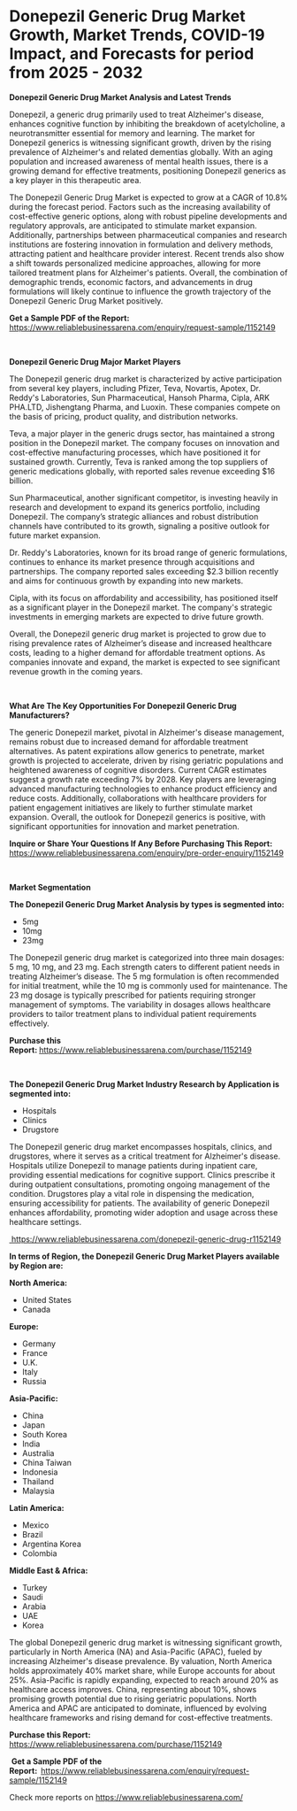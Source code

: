 <p><h1>Donepezil Generic Drug Market Growth, Market Trends, COVID-19 Impact, and Forecasts for period from 2025 - 2032</h1></p><p><strong>Donepezil Generic Drug Market Analysis and Latest Trends</strong></p>
<p><p>Donepezil, a generic drug primarily used to treat Alzheimer's disease, enhances cognitive function by inhibiting the breakdown of acetylcholine, a neurotransmitter essential for memory and learning. The market for Donepezil generics is witnessing significant growth, driven by the rising prevalence of Alzheimer's and related dementias globally. With an aging population and increased awareness of mental health issues, there is a growing demand for effective treatments, positioning Donepezil generics as a key player in this therapeutic area.</p><p>The Donepezil Generic Drug Market is expected to grow at a CAGR of 10.8% during the forecast period. Factors such as the increasing availability of cost-effective generic options, along with robust pipeline developments and regulatory approvals, are anticipated to stimulate market expansion. Additionally, partnerships between pharmaceutical companies and research institutions are fostering innovation in formulation and delivery methods, attracting patient and healthcare provider interest. Recent trends also show a shift towards personalized medicine approaches, allowing for more tailored treatment plans for Alzheimer's patients. Overall, the combination of demographic trends, economic factors, and advancements in drug formulations will likely continue to influence the growth trajectory of the Donepezil Generic Drug Market positively.</p></p>
<p><strong>Get a Sample PDF of the Report:&nbsp;</strong> <a href="https://www.reliablebusinessarena.com/enquiry/request-sample/1152149?utm_campaign=2004&utm_medium=2&utm_source=Github&utm_content=ia&utm_term=09032025&utm_id=donepezil-generic-drug">https://www.reliablebusinessarena.com/enquiry/request-sample/1152149</a></p>
<p>&nbsp;</p>
<p><strong>Donepezil Generic Drug Major Market Players</strong></p>
<p><p>The Donepezil generic drug market is characterized by active participation from several key players, including Pfizer, Teva, Novartis, Apotex, Dr. Reddy's Laboratories, Sun Pharmaceutical, Hansoh Pharma, Cipla, ARK PHA.LTD, Jishengtang Pharma, and Luoxin. These companies compete on the basis of pricing, product quality, and distribution networks.</p><p>Teva, a major player in the generic drugs sector, has maintained a strong position in the Donepezil market. The company focuses on innovation and cost-effective manufacturing processes, which have positioned it for sustained growth. Currently, Teva is ranked among the top suppliers of generic medications globally, with reported sales revenue exceeding $16 billion.</p><p>Sun Pharmaceutical, another significant competitor, is investing heavily in research and development to expand its generics portfolio, including Donepezil. The company’s strategic alliances and robust distribution channels have contributed to its growth, signaling a positive outlook for future market expansion.</p><p>Dr. Reddy's Laboratories, known for its broad range of generic formulations, continues to enhance its market presence through acquisitions and partnerships. The company reported sales exceeding $2.3 billion recently and aims for continuous growth by expanding into new markets.</p><p>Cipla, with its focus on affordability and accessibility, has positioned itself as a significant player in the Donepezil market. The company's strategic investments in emerging markets are expected to drive future growth.</p><p>Overall, the Donepezil generic drug market is projected to grow due to rising prevalence rates of Alzheimer’s disease and increased healthcare costs, leading to a higher demand for affordable treatment options. As companies innovate and expand, the market is expected to see significant revenue growth in the coming years.</p></p>
<p>&nbsp;</p>
<p><strong>What Are The Key Opportunities For Donepezil Generic Drug Manufacturers?</strong></p>
<p><p>The generic Donepezil market, pivotal in Alzheimer's disease management, remains robust due to increased demand for affordable treatment alternatives. As patent expirations allow generics to penetrate, market growth is projected to accelerate, driven by rising geriatric populations and heightened awareness of cognitive disorders. Current CAGR estimates suggest a growth rate exceeding 7% by 2028. Key players are leveraging advanced manufacturing technologies to enhance product efficiency and reduce costs. Additionally, collaborations with healthcare providers for patient engagement initiatives are likely to further stimulate market expansion. Overall, the outlook for Donepezil generics is positive, with significant opportunities for innovation and market penetration.</p></p>
<p><strong>Inquire or Share Your Questions If Any Before Purchasing This Report:</strong> <a href="https://www.reliablebusinessarena.com/enquiry/pre-order-enquiry/1152149?utm_campaign=2004&utm_medium=2&utm_source=Github&utm_content=ia&utm_term=09032025&utm_id=donepezil-generic-drug">https://www.reliablebusinessarena.com/enquiry/pre-order-enquiry/1152149</a></p>
<p>&nbsp;</p>
<p><strong>Market Segmentation</strong></p>
<p><strong>The Donepezil Generic Drug Market Analysis by types is segmented into:</strong></p>
<p><ul><li>5mg</li><li>10mg</li><li>23mg</li></ul></p>
<p><p>The Donepezil generic drug market is categorized into three main dosages: 5 mg, 10 mg, and 23 mg. Each strength caters to different patient needs in treating Alzheimer’s disease. The 5 mg formulation is often recommended for initial treatment, while the 10 mg is commonly used for maintenance. The 23 mg dosage is typically prescribed for patients requiring stronger management of symptoms. The variability in dosages allows healthcare providers to tailor treatment plans to individual patient requirements effectively.</p></p>
<p><strong>Purchase this Report:&nbsp;</strong><a href="https://www.reliablebusinessarena.com/purchase/1152149?utm_campaign=2004&utm_medium=2&utm_source=Github&utm_content=ia&utm_term=09032025&utm_id=donepezil-generic-drug">https://www.reliablebusinessarena.com/purchase/1152149</a></p>
<p>&nbsp;</p>
<p><strong>The Donepezil Generic Drug Market Industry Research by Application is segmented into:</strong></p>
<p><ul><li>Hospitals</li><li>Clinics</li><li>Drugstore</li></ul></p>
<p><p>The Donepezil generic drug market encompasses hospitals, clinics, and drugstores, where it serves as a critical treatment for Alzheimer's disease. Hospitals utilize Donepezil to manage patients during inpatient care, providing essential medications for cognitive support. Clinics prescribe it during outpatient consultations, promoting ongoing management of the condition. Drugstores play a vital role in dispensing the medication, ensuring accessibility for patients. The availability of generic Donepezil enhances affordability, promoting wider adoption and usage across these healthcare settings.</p></p>
<p><a href="https://www.reliablebusinessarena.com/donepezil-generic-drug-r1152149?utm_campaign=2004&utm_medium=2&utm_source=Github&utm_content=ia&utm_term=09032025&utm_id=donepezil-generic-drug">&nbsp;https://www.reliablebusinessarena.com/donepezil-generic-drug-r1152149</a></p>
<p><strong>In terms of Region, the Donepezil Generic Drug Market Players available by Region are:</strong></p>
<p>
    <p> <strong> North America: </strong>
        <ul>
            <li>United States</li>
            <li>Canada</li>
        </ul>
        </p> 
    <p> <strong> Europe: </strong>
        <ul>
            <li>Germany</li>
            <li>France</li>
            <li>U.K.</li>
            <li>Italy</li>
            <li>Russia</li>
        </ul>
        </p> 
    <p> <strong> Asia-Pacific: </strong>
        <ul>
            <li>China</li>
            <li>Japan</li>
            <li>South Korea</li>
            <li>India</li>
            <li>Australia</li>
            <li>China Taiwan</li>
            <li>Indonesia</li>
            <li>Thailand</li>
            <li>Malaysia</li>
        </ul>
        </p> 
    <p> <strong> Latin America: </strong>
        <ul>
            <li>Mexico</li>
            <li>Brazil</li>
            <li>Argentina Korea</li>
            <li>Colombia</li>
        </ul>
        </p> 
    <p> <strong> Middle East & Africa: </strong>
        <ul>
            <li>Turkey</li>
            <li>Saudi</li>
            <li>Arabia</li>
            <li>UAE</li>
            <li>Korea</li>
        </ul>
    </p>
    </p>
<p><p>The global Donepezil generic drug market is witnessing significant growth, particularly in North America (NA) and Asia-Pacific (APAC), fueled by increasing Alzheimer's disease prevalence. By valuation, North America holds approximately 40% market share, while Europe accounts for about 25%. Asia-Pacific is rapidly expanding, expected to reach around 20% as healthcare access improves. China, representing about 10%, shows promising growth potential due to rising geriatric populations. North America and APAC are anticipated to dominate, influenced by evolving healthcare frameworks and rising demand for cost-effective treatments.</p></p>
<p><strong>Purchase this Report: </strong><a href="https://www.reliablebusinessarena.com/purchase/1152149?utm_campaign=2004&utm_medium=2&utm_source=Github&utm_content=ia&utm_term=09032025&utm_id=donepezil-generic-drug">https://www.reliablebusinessarena.com/purchase/1152149</a></p>
<p>&nbsp;<strong>Get a Sample PDF of the Report:&nbsp;&nbsp;</strong><a href="https://www.reliablebusinessarena.com/enquiry/request-sample/1152149?utm_campaign=2004&utm_medium=2&utm_source=Github&utm_content=ia&utm_term=09032025&utm_id=donepezil-generic-drug">https://www.reliablebusinessarena.com/enquiry/request-sample/1152149</a></p>
<p><strong></strong></p>
<p>Check more reports on <a href="https://www.reliablebusinessarena.com/?utm_campaign=2004&utm_medium=2&utm_source=Github&utm_content=ia&utm_term=09032025&utm_id=donepezil-generic-drug">https://www.reliablebusinessarena.com/</a></p>